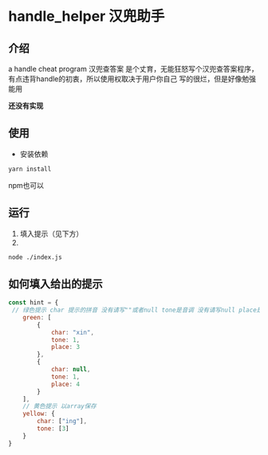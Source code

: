 # handle_helper 汉兜助手
## 介绍
 a handle cheat program 汉兜查答案
 是个丈育，无能狂怒写个汉兜查答案程序，有点违背handle的初衷，所以使用权取决于用户你自己
 写的很烂，但是好像勉强能用
 
 **还没有实现**
## 使用
- 安装依赖
```bash
yarn install
```
npm也可以
## 运行
1. 填入提示（见下方）
2. 
```bash
node ./index.js
```
## 如何填入给出的提示
```javascript
const hint = {
 // 绿色提示 char 提示的拼音 没有请写""或者null tone是音调 没有请写null place是自然阅读位置 1~4
    green: [
        {
            char: "xin",
            tone: 1,
            place: 3
        },
        {
            char: null,
            tone: 1,
            place: 4
        }
    ],
    // 黄色提示 以array保存
    yellow: {
        char: ["ing"],
        tone: [3]
    }
}
```
